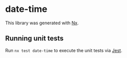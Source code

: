 # date-time

This library was generated with [Nx](https://nx.dev).

## Running unit tests

Run `nx test date-time` to execute the unit tests via [Jest](https://jestjs.io).
